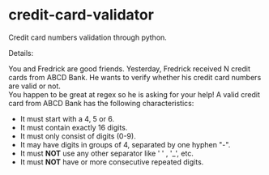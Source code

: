 # credit-card-validator
Credit card numbers validation through python.

Details:

You and Fredrick are good friends. Yesterday, Fredrick received N credit cards from ABCD Bank. He wants to verify whether his credit card numbers are valid or not.<br>You happen to be great at regex so he is asking for your help!
A valid credit card from ABCD Bank has the following characteristics:

* It must start with a 4, 5 or 6.
* It must contain exactly 16 digits.
* It must only consist of digits (0-9).
* It may have digits in groups of 4, separated by one hyphen "-".
* It must **NOT** use any other separator like ' ' , '_', etc.
* It must **NOT** have  or more consecutive repeated digits.
